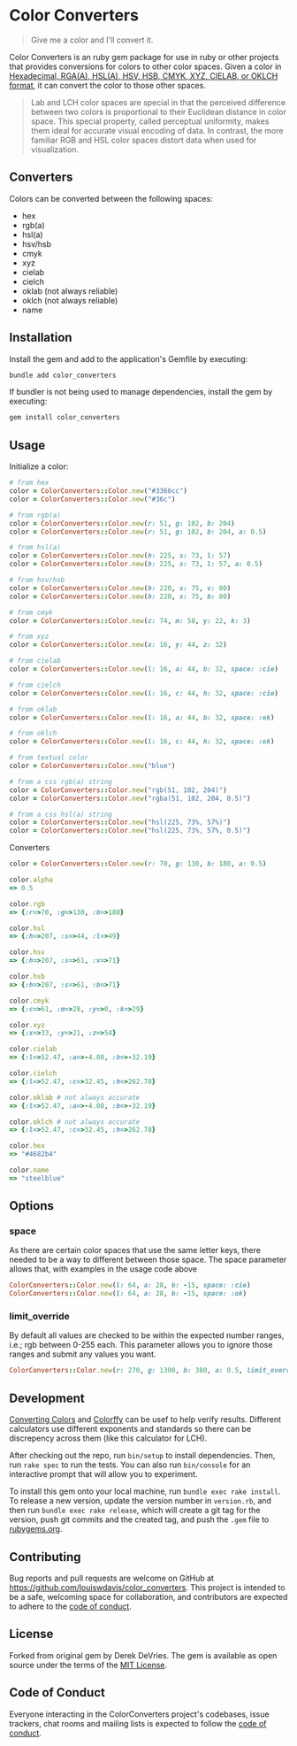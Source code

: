 # Color Converters

> Give me a color and I'll convert it.

Color Converters is an ruby gem package for use in ruby or other projects that provides conversions for colors to other color spaces.
Given a color in [Hexadecimal, RGA(A), HSL(A), HSV, HSB, CMYK, XYZ, CIELAB, or OKLCH format](https://github.com/devrieda/color_conversion), it can convert the color to those other spaces.

> Lab and LCH color spaces are special in that the perceived difference between two colors is proportional to their Euclidean distance in color space. This special property, called perceptual uniformity, makes them ideal for accurate visual encoding of data. In contrast, the more familiar RGB and HSL color spaces distort data when used for visualization.

## Converters

Colors can be converted between the following spaces:

- hex
- rgb(a)
- hsl(a)
- hsv/hsb
- cmyk
- xyz
- cielab
- cielch
- oklab (not always reliable)
- oklch (not always reliable)
- name

## Installation

Install the gem and add to the application's Gemfile by executing:

```bash
bundle add color_converters
```

If bundler is not being used to manage dependencies, install the gem by executing:

```bash
gem install color_converters
```

## Usage

Initialize a color:

```ruby
# from hex
color = ColorConverters::Color.new("#3366cc")
color = ColorConverters::Color.new("#36c")

# from rgb(a)
color = ColorConverters::Color.new(r: 51, g: 102, b: 204)
color = ColorConverters::Color.new(r: 51, g: 102, b: 204, a: 0.5)

# from hsl(a)
color = ColorConverters::Color.new(h: 225, s: 73, l: 57)
color = ColorConverters::Color.new(h: 225, s: 73, l: 57, a: 0.5)

# from hsv/hsb
color = ColorConverters::Color.new(h: 220, s: 75, v: 80)
color = ColorConverters::Color.new(h: 220, s: 75, b: 80)

# from cmyk
color = ColorConverters::Color.new(c: 74, m: 58, y: 22, k: 3)

# from xyz
color = ColorConverters::Color.new(x: 16, y: 44, z: 32)

# from cielab
color = ColorConverters::Color.new(l: 16, a: 44, b: 32, space: :cie)

# from cielch
color = ColorConverters::Color.new(l: 16, c: 44, h: 32, space: :cie)

# from oklab
color = ColorConverters::Color.new(l: 16, a: 44, b: 32, space: :ok)

# from oklch
color = ColorConverters::Color.new(l: 16, c: 44, h: 32, space: :ok)

# from textual color
color = ColorConverters::Color.new("blue")

# from a css rgb(a) string
color = ColorConverters::Color.new("rgb(51, 102, 204)")
color = ColorConverters::Color.new("rgba(51, 102, 204, 0.5)")

# from a css hsl(a) string
color = ColorConverters::Color.new("hsl(225, 73%, 57%)")
color = ColorConverters::Color.new("hsl(225, 73%, 57%, 0.5)")
```

Converters

```ruby
color = ColorConverters::Color.new(r: 70, g: 130, b: 180, a: 0.5)

color.alpha
=> 0.5

color.rgb
=> {:r=>70, :g=>130, :b=>180}

color.hsl
=> {:h=>207, :s=>44, :l=>49}

color.hsv
=> {:h=>207, :s=>61, :v=>71}

color.hsb
=> {:h=>207, :s=>61, :b=>71}

color.cmyk
=> {:c=>61, :m=>28, :y=>0, :k=>29}

color.xyz
=> {:x=>33, :y=>21, :z=>54}

color.cielab
=> {:l=>52.47, :a=>-4.08, :b=>-32.19}

color.cielch
=> {:l=>52.47, :c=>32.45, :h=>262.78}

color.oklab # not always accurate
=> {:l=>52.47, :a=>-4.08, :b=>-32.19}

color.oklch # not always accurate
=> {:l=>52.47, :c=>32.45, :h=>262.78}

color.hex
=> "#4682b4"

color.name
=> "steelblue"
```

## Options

### space

As there are certain color spaces that use the same letter keys, there needed to be a way to different between those space.
The space parameter allows that, with examples in the usage code above

```ruby
ColorConverters::Color.new(l: 64, a: 28, b: -15, space: :cie)
ColorConverters::Color.new(l: 64, a: 28, b: -15, space: :ok)
```

### limit_override

By default all values are checked to be within the expected number ranges, i.e.; rgb between 0-255 each.
This parameter allows you to ignore those ranges and submit any values you want.

```ruby
ColorConverters::Color.new(r: 270, g: 1300, b: 380, a: 0.5, limit_override: true)
```

## Development

[Converting Colors](https://convertingcolors.com/) and [Colorffy](https://colorffy.com/) can be usef to help verify results. Different calculators use different exponents and standards so there can be discrepency across them (like this calculator for LCH).

After checking out the repo, run `bin/setup` to install dependencies. Then, run `rake spec` to run the tests. You can also run `bin/console` for an interactive prompt that will allow you to experiment.

To install this gem onto your local machine, run `bundle exec rake install`. To release a new version, update the version number in `version.rb`, and then run `bundle exec rake release`, which will create a git tag for the version, push git commits and the created tag, and push the `.gem` file to [rubygems.org](https://rubygems.org).

## Contributing

Bug reports and pull requests are welcome on GitHub at <https://github.com/louiswdavis/color_converters>. This project is intended to be a safe, welcoming space for collaboration, and contributors are expected to adhere to the [code of conduct](https://github.com/louiswdavis/color_converters/blob/master/CODE_OF_CONDUCT.md).

## License

Forked from original gem by Derek DeVries.
The gem is available as open source under the terms of the [MIT License](https://opensource.org/licenses/MIT).

## Code of Conduct

Everyone interacting in the ColorConverters project's codebases, issue trackers, chat rooms and mailing lists is expected to follow the [code of conduct](https://github.com/louiswdavis/color_converters/blob/master/CODE_OF_CONDUCT.md).
